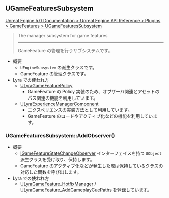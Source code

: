 ## UGameFeaturesSubsystem

[Unreal Engine 5.0 Documentation > Unreal Engine API Reference > Plugins > GameFeatures > UGameFeaturesSubsystem](https://docs.unrealengine.com/5.0/en-US/API/Plugins/GameFeatures/UGameFeaturesSubsystem/)

> The manager subsystem for game features  
> 
> ----
> GameFeature の管理を行うサブシステムです。

* 概要
	* `UEngineSubsystem` の派生クラスです。
	* GameFeature の管理クラスです。
* Lyra での使われ方
	* [ULyraGameFeaturePolicy]
		* GameFeature の Policy 実装のため、オブザーバ関連とアセットのパス関連の機能を利用しています。
	* [ULyraExperienceManagerComponent]
		* エクスペリエンスの実装方法として利用しています。
		* GameFeature のロードやアクティブ化などの機能を利用しています。

### UGameFeaturesSubsystem::AddObserver()

* 概要
	* [IGameFeatureStateChangeObserver] インターフェイスを持つ `UObject` 派生クラスを受け取り、保持します。
	* GameFeature のアクティブ化などが発生した際は保持しているクラスの対応した関数を呼び出します。
* Lyra での使われ方
	* [ULyraGameFeature_HotfixManager] / [ULyraGameFeature_AddGameplayCuePaths] を登録しています。


<!--- ページ内のリンク --->

<!--- 自前の画像へのリンク --->

<!--- generated --->
[ULyraExperienceManagerComponent]: ../../Lyra/Experience/ULyraExperienceManagerComponent.md#ulyraexperiencemanagercomponent
[ULyraGameFeaturePolicy]: ../../Lyra/GameFeature/ULyraGameFeaturePolicy.md#ulyragamefeaturepolicy
[ULyraGameFeature_AddGameplayCuePaths]: ../../Lyra/GameFeature/ULyraGameFeature_AddGameplayCuePaths.md#ulyragamefeatureaddgameplaycuepaths
[ULyraGameFeature_HotfixManager]: ../../Lyra/GameFeature/ULyraGameFeature_HotfixManager.md#ulyragamefeaturehotfixmanager
[IGameFeatureStateChangeObserver]: ../../UE/GameFeature/IGameFeatureStateChangeObserver.md#igamefeaturestatechangeobserver
